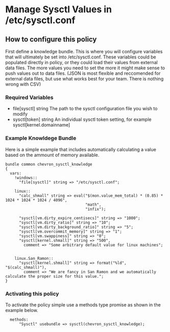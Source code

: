 # Manage Sysctl Values in /etc/sysctl.conf

## How to configure this policy

First define a knowledge bundle. This is where you will configure variables that will ultimately be set into /etc/sysctl.conf. These variables could be populated directly in policy, or they could load their values from external data files. The more values you need to set the more it might make sense to push values out to data files. (JSON is most flexible and reccomended for external data files, but use what works best for your team. There is nothing wrong with CSV)

### Required Variables

* file[sysctl] string The path to the sysctl configuration file you wish to modify
* sysctl[token] string An individual sysctl token setting, for example sysctl[kernel.domainname]

### Example Knowldege Bundle

Here is a simple example that includes automatically calculating a value based on the ammount of memory available.

```cf3
bundle common chevron_sysctl_knowledge
{
  vars:
    !windows::
      "file[sysctl]" string => "/etc/sysctl.conf";

    linux::
      "calc_shmall" string => eval("$(mon.value_mem_total) * (0.85) * 1024 * 1024 * 1024 / 4096",
                                   "math",
                                   "infix");

      "sysctl[vm.dirty_expire_centisecs]" string => "1000";
      "sysctl[vm.dirty_ratio]" string => "10";
      "sysctl[vm.dirty_background_ratio]" string => "5";
      "sysctl[vm.overcommit_memory]" string => "1";
      "sysctl[vm.swappiness]" string => "0";
      "sysctl[kernel.shmall]" string => "500",
        comment => "Some arbitrary default value for linux machines";


    linux.San_Ramon::
      "sysctl[kernel.shmall]" string => format("%ld", "$(calc_shmall)"),
        comment => "We are fancy in San Ramon and we automatically calculate the proper size for this value.";
}
```

### Activating this policy

To activate the policy simple use a methods type promise as shown in the example below.

```cf3
  methods:
      "Sysctl" usebundle => sysctl(chevron_sysctl_knowledge);
```
